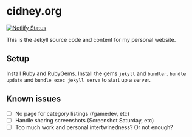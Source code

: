 # cidney.org

[![Netlify Status](https://api.netlify.com/api/v1/badges/4ed175b4-208f-460b-a07b-007bd89907a6/deploy-status)](https://app.netlify.com/sites/trusting-hypatia-6771ff/deploys)

This is the Jekyll source code and content for my personal website.

## Setup
Install Ruby and RubyGems. Install the gems `jekyll` and `bundler`. `bundle update` and `bundle exec jekyll serve` to start up a server.

## Known issues

- [ ] No page for category listings (/gamedev, etc)
- [ ] Handle sharing screenshots (Screenshot Saturday, etc)
- [ ] Too much work and personal intertwinedness? Or not enough?
